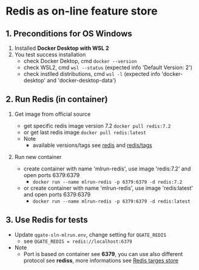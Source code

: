 # Redis as on-line feature store

## 1. Preconditions for OS Windows

1. Installed **Docker Desktop with WSL 2**
2. You test success installation
   - check Docker Dektop, cmd `docker --version`
   - check WSL2, cmd `wsl --status` (expected info 'Default Version: 2')
   - check instlled distributions, cmd `wsl -l` (expected info 'docker-desktop' and 'docker-desktop-data')

## 2. Run Redis (in container)

1. Get image from official source
   - get specific redis image version 7.2 `docker pull redis:7.2`
   - or get last redis image `docker pull redis:latest`
   - Note
     - available versions/tags see [redis](https://hub.docker.com/_/redis) and [redis/tags](https://hub.docker.com/_/redis/tags)


2. Run new container
   - create container with name 'mlrun-redis', use image 'redis:7.2' and open ports 6379:6379
     - `docker run --name mlrun-redis -p 6379:6379 -d redis:7.2`
   - or create container with name 'mlrun-redis', use image 'redis:latest' and open ports 6379:6379
     - `docker run --name mlrun-redis -p 6379:6379 -d redis:latest`

## 3. Use Redis for tests

 - Update `qgate-sln-mlrun.env`, change setting for `QGATE_REDIS`
   - see `QGATE_REDIS = redis://localhost:6379`
 - Note
   - Port is based on container see **6379**, you can use also different protocol see **rediss**, more informations see [Redis targes store](https://docs.mlrun.org/en/latest/data-prep/ingest-data-fs.html#redis-target-store)

